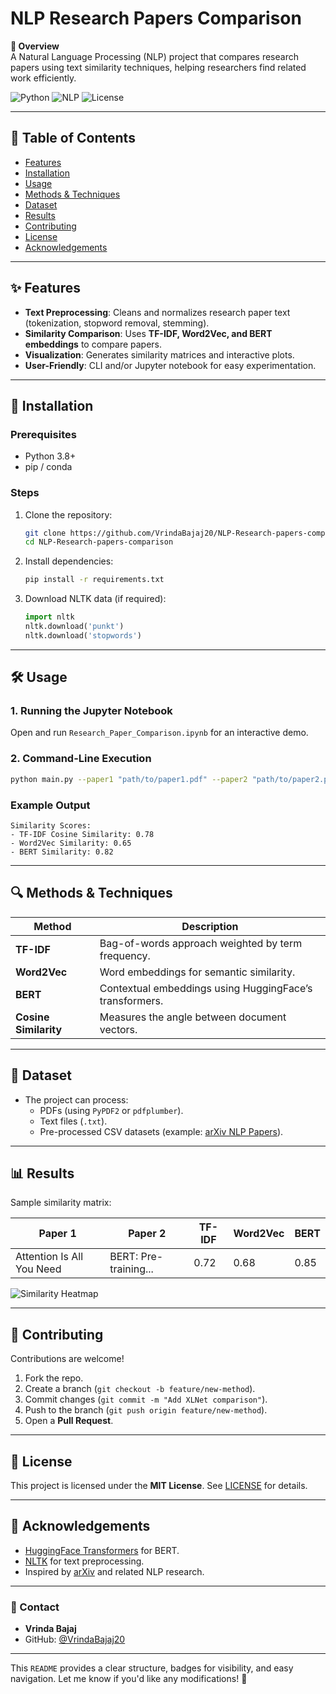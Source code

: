 
# **NLP Research Papers Comparison**  

**📌 Overview**  
A Natural Language Processing (NLP) project that compares research papers using text similarity techniques, helping researchers find related work efficiently.  

![Python](https://img.shields.io/badge/Python-3.8%2B-blue) ![NLP](https://img.shields.io/badge/NLP-Scikit--Learn%2C%20NLTK-orange) ![License](https://img.shields.io/badge/license-MIT-green)  

---

## **📌 Table of Contents**  
- [Features](#-features)  
- [Installation](#-installation)  
- [Usage](#-usage)  
- [Methods & Techniques](#-methods--techniques)  
- [Dataset](#-dataset)  
- [Results](#-results)  
- [Contributing](#-contributing)  
- [License](#-license)  
- [Acknowledgements](#-acknowledgements)  

---

## **✨ Features**  
- **Text Preprocessing**: Cleans and normalizes research paper text (tokenization, stopword removal, stemming).  
- **Similarity Comparison**: Uses **TF-IDF, Word2Vec, and BERT embeddings** to compare papers.  
- **Visualization**: Generates similarity matrices and interactive plots.  
- **User-Friendly**: CLI and/or Jupyter notebook for easy experimentation.  

---

## **🚀 Installation**  

### **Prerequisites**  
- Python 3.8+  
- pip / conda  

### **Steps**  
1. Clone the repository:  
   ```bash
   git clone https://github.com/VrindaBajaj20/NLP-Research-papers-comparison.git
   cd NLP-Research-papers-comparison
   ```  

2. Install dependencies:  
   ```bash
   pip install -r requirements.txt
   ```  

3. Download NLTK data (if required):  
   ```python
   import nltk
   nltk.download('punkt')
   nltk.download('stopwords')
   ```  

---

## **🛠 Usage**  
### **1. Running the Jupyter Notebook**  
Open and run `Research_Paper_Comparison.ipynb` for an interactive demo.  

### **2. Command-Line Execution**  
```bash
python main.py --paper1 "path/to/paper1.pdf" --paper2 "path/to/paper2.pdf"
```  

### **Example Output**  
```plaintext
Similarity Scores:
- TF-IDF Cosine Similarity: 0.78  
- Word2Vec Similarity: 0.65  
- BERT Similarity: 0.82  
```  

---

## **🔍 Methods & Techniques**  
| Method          | Description |  
|----------------|------------|  
| **TF-IDF**      | Bag-of-words approach weighted by term frequency. |  
| **Word2Vec**    | Word embeddings for semantic similarity. |  
| **BERT**        | Contextual embeddings using HuggingFace’s transformers. |  
| **Cosine Similarity** | Measures the angle between document vectors. |  

---

## **📂 Dataset**  
- The project can process:  
  - PDFs (using `PyPDF2` or `pdfplumber`).  
  - Text files (`.txt`).  
  - Pre-processed CSV datasets (example: [arXiv NLP Papers](https://www.kaggle.com/datasets)).  

---

## **📊 Results**  
Sample similarity matrix:  

| Paper 1       | Paper 2       | TF-IDF | Word2Vec | BERT |  
|--------------|--------------|--------|----------|------|  
| Attention Is All You Need | BERT: Pre-training... | 0.72   | 0.68     | 0.85 |  

![Similarity Heatmap](similarity_heatmap.png)  

---

## **🤝 Contributing**  
Contributions are welcome!  
1. Fork the repo.  
2. Create a branch (`git checkout -b feature/new-method`).  
3. Commit changes (`git commit -m "Add XLNet comparison"`).  
4. Push to the branch (`git push origin feature/new-method`).  
5. Open a **Pull Request**.  

---

## **📜 License**  
This project is licensed under the **MIT License**. See [LICENSE](LICENSE) for details.  

---

## **🙏 Acknowledgements**  
- [HuggingFace Transformers](https://huggingface.co/) for BERT.  
- [NLTK](https://www.nltk.org/) for text preprocessing.  
- Inspired by [arXiv](https://arxiv.org/) and related NLP research.  

---

### **📧 Contact**  
- **Vrinda Bajaj**  
- GitHub: [@VrindaBajaj20](https://github.com/VrindaBajaj20)  

---  

This `README` provides a clear structure, badges for visibility, and easy navigation. Let me know if you'd like any modifications! 🚀
